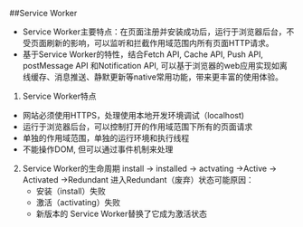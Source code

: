 ##Service Worker 
* Service Worker主要特点：在页面注册并安装成功后，运行于浏览器后台，不受页面刷新的影响，可以监听和拦截作用域范围内所有页面HTTP请求。
* 基于Service Worker的特性，结合Fetch API, Cache API, Push API, postMessage API 和Notification API, 可以基于浏览器的web应用实现如离线缓存、消息推送、静默更新等native常用功能，带来更丰富的使用体验。

 1. Service Worker特点
  * 网站必须使用HTTPS，处理使用本地开发环境调试（localhost)
  * 运行于浏览器后台，可以控制打开的作用域范围下所有的页面请求
  * 单独的作用域范围，单独的运行环境和执行线程
  * 不能操作DOM, 但可以通过事件机制来处理
 2. Service Worker的生命周期
  install -> installed -> actvating ->Active -> Activated ->Redundant
    进入Redundant（废弃）状态可能原因： 
     * 安装（install）失败
     * 激活（activating）失败
     * 新版本的 Service Worker替换了它成为激活状态